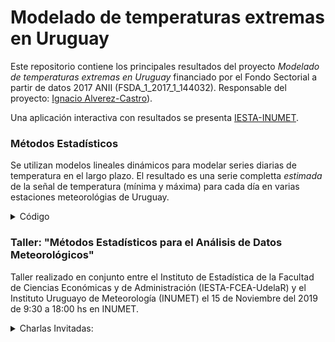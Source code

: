 

# Modelado de temperaturas extremas en Uruguay

Este repositorio contiene los principales resultados del proyecto *Modelado de temperaturas extremas en Uruguay* financiado por el Fondo Sectorial a partir de datos 2017 ANII (FSDA_1_2017_1_144032). Responsable del proyecto: [Ignacio Alverez-Castro](https://nachalca.netlify.app)).

Una aplicación interactiva con resultados se presenta [IESTA-INUMET](http://164.73.246.4:3838/IESTA-INUMET/). 


### Métodos Estadísticos

Se utilizan modelos lineales dinámicos para modelar series diarias de temperatura en el largo plazo. El resultado es una serie completta *estimada* de la señal de temperatura (mínima y máxima) para cada día en varias estaciones meteorológias de Uruguay. 

<details><summary>Código</summary>
<p>

Los códigos de `R` se pueden encontrar en :
[*Rcode*](https://github.com/nachalca/taller_statClima_FSDA/blob/master/Rcode)

Un reporte más detallado de la metodología utilizada se presenta en: 
[*Documento*](https://github.com/nachalca/taller_statClima_FSDA/blob/master/Doc_trabajo/ddt_fsdclima.pdf)

</p>
</details>


### Taller: "Métodos Estadísticos para el Análisis de Datos Meteorológicos"


Taller realizado en conjunto entre el Instituto de Estadística de la Facultad de Ciencias Económicas y de Administración (IESTA-FCEA-UdelaR) y el Instituto Uruguayo de Meteorología (INUMET) el 15 de Noviembre del 2019 de 9:30 a 18:00 hs en INUMET.


<details><summary> Charlas Invitadas: </summary>
<p>

**1. 9:30-945 Dra. Madeleine Renom: Presentación workshop**

+ [CVuy, Madeleine Renom](https://exportcvuy.anii.org.uy/CvEstatico/?urlId=984149b8e6cf25749c4c91f1a38eb5d71200be0a41732b976cb5dfdc2c682de465a660d01f1d82426edd914b48e61875bd1fc87293a3698a1b61093f2c1a3fd9&formato=pdf&convocatoria=21)

+ [*Presentación*](https://github.com/nachalca/taller_statClima_FSDA/blob/master/Presentaciones/Renom.pdf)

**2. 9:45-10:45   Dra. Matilde Rusticucci: "Manejo de la información en escala climática"**

+ [*Presentación*](https://github.com/nachalca/taller_statClima_FSDA/blob/master/Presentaciones/RusticucciMTVTnov19.pdf)

**3. 11:00-11:30 Lic. Juan Badagian: "Uso de datos hidrometeorológicos en la Represa de Salto Grande"**

+ [*Presentación*](https://github.com/nachalca/taller_statClima_FSDA/blob/master/Presentaciones/Badagian.pdf)

**4. 11:30-11:50 Lic. Matilde Ungerovich: "Eventos extremos de precipitación en el sur de Uruguay”.**

+ [*Presentación*](https://github.com/nachalca/taller_statClima_FSDA/blob/master/Presentaciones/Ungerovich.pdf)

**5. 11.50-12.10 Dr. Fernando Arismendi: “Corrección de sesgos en los pronósticos estacionales de NMME”**

+ [*Presentación*](https://github.com/nachalca/taller_statClima_FSDA/blob/master/Presentaciones/Arismendi.pdf)

**6. 13:30-14:30 Dr. Andrés Farrall: "Inteligencia Artificial para la Detección de Errores en Datos  Meteorológicos"**

+ [*Presentación*](https://github.com/nachalca/taller_statClima_FSDA/blob/master/Presentaciones/Farral.pdf)

**7. 14:30-15:30 Ignacio Alvarez-Castro, Santiago de Mello: "Proyecto FSD, Modelado de temperatura diaria en Uruguay"**

+ [CVuy, Ignacio Alvarez-Castro](https://exportcvuy.anii.org.uy/cv/?f8ed8bf31a8041cecdc5153aa486b483b9dbc92eeec87a4f1008faea2f447fa1523b92127db5289ff92636af02a3d61fe89cfcc30ee8fbff78e0a87462d69388)

+ [*Presentación*](https://github.com/nachalca/taller_statClima_FSDA/blob/master/Presentaciones/Alvarez_DeMello.pdf) 

**8. 16:00-16:30  Dr. Leonardo Moreno: "Dependencia de extremos en datos climáticos"**

+ [CVuy, Leonardo Moreno](https://exportcvuy.anii.org.uy/cv/?2d5d41c5ca1e94af67ef8876f4fdbc74cfcd1f7333b41f52ed5663869f97fb923d02a1403c78e825e483d902c787d7a63b78b49a3dd1695fa91af3a68f0303c6)

+ [*Presentación*](https://github.com/nachalca/taller_statClima_FSDA/blob/master/Presentaciones/Moreno.pdf)

**9. 16:30-17:00 Mg. Florencia Santiñaque: "Análisis estadístico de las precipitaciones anuales extremas en Uruguay"**

+ [CVuy, Florencia Santiñaque](https://exportcvuy.anii.org.uy/cv/?a5d3ded130c493d8c91724e5f975dd94209ac169cb564fd3bcff3495fc189cd660545b94f9ddb8e961df00c63518e5cb8386b5e87f03186ed0adb8ff4d3124ea)

+ [*Presentación*](https://github.com/nachalca/taller_statClima_FSDA/blob/master/Presentaciones/Santiñaque.pdf)

</p>
</details>



